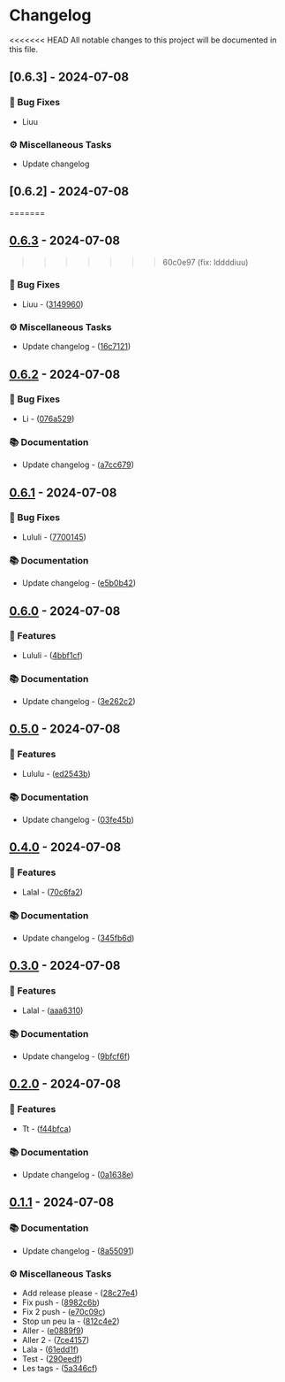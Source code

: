 # Changelog

<<<<<<< HEAD
All notable changes to this project will be documented in this file.

## [0.6.3] - 2024-07-08

### 🐛 Bug Fixes

- Liuu

### ⚙️ Miscellaneous Tasks

- Update changelog

## [0.6.2] - 2024-07-08
=======
## [0.6.3](https://github.com///compare/v0.6.2..v0.6.3) - 2024-07-08
>>>>>>> 60c0e97 (fix: lddddiuu)

### 🐛 Bug Fixes

- Liuu - ([3149960](https://github.com///commit/314996045f273f74993d1b6afd055487b6c3230e))

### ⚙️ Miscellaneous Tasks

- Update changelog - ([16c7121](https://github.com///commit/16c7121d11f9e1767f47cd445dacf2ca884895e8))

## [0.6.2](https://github.com///compare/v0.6.1..v0.6.2) - 2024-07-08

### 🐛 Bug Fixes

- Li - ([076a529](https://github.com///commit/076a529a8fafe85a5fd52e699d6da4494d17070f))

### 📚 Documentation

- Update changelog - ([a7cc679](https://github.com///commit/a7cc6791baad91c905e0ad75052c64264b62d831))

## [0.6.1](https://github.com///compare/v0.6.0..v0.6.1) - 2024-07-08

### 🐛 Bug Fixes

- Lululi - ([7700145](https://github.com///commit/77001459a735ef2bc0d8c2951d0b58b135e43061))

### 📚 Documentation

- Update changelog - ([e5b0b42](https://github.com///commit/e5b0b42cc95806294be106c6964d4775e707ef19))

## [0.6.0](https://github.com///compare/v0.5.0..v0.6.0) - 2024-07-08

### 🚀 Features

- Lululi - ([4bbf1cf](https://github.com///commit/4bbf1cf889d33e813b91c5333799f7f833b63f63))

### 📚 Documentation

- Update changelog - ([3e262c2](https://github.com///commit/3e262c243b97adbb1d70ab3d280f0f5cfe15b841))

## [0.5.0](https://github.com///compare/v0.4.0..v0.5.0) - 2024-07-08

### 🚀 Features

- Lululu - ([ed2543b](https://github.com///commit/ed2543be434de69df7c72e0613fe9fd78fbc2bf2))

### 📚 Documentation

- Update changelog - ([03fe45b](https://github.com///commit/03fe45bfae2e5ea9807e39159f162ff962a0954f))

## [0.4.0](https://github.com///compare/v0.3.0..v0.4.0) - 2024-07-08

### 🚀 Features

- Lalal - ([70c6fa2](https://github.com///commit/70c6fa25f845f3087ba80aed8bb986ccd2e5296c))

### 📚 Documentation

- Update changelog - ([345fb6d](https://github.com///commit/345fb6dd6f3eeb1a57c5dc7b24bf666d500b621d))

## [0.3.0](https://github.com///compare/v0.2.0..v0.3.0) - 2024-07-08

### 🚀 Features

- Lalal - ([aaa6310](https://github.com///commit/aaa631031b415a52da2f4a42233551429763e513))

### 📚 Documentation

- Update changelog - ([9bfcf6f](https://github.com///commit/9bfcf6f6d68ed84715c9beb19694f39fde363804))

## [0.2.0](https://github.com///compare/v0.1.1..v0.2.0) - 2024-07-08

### 🚀 Features

- Tt - ([f44bfca](https://github.com///commit/f44bfcae3d2de13e935c3da750c550703bba5545))

### 📚 Documentation

- Update changelog - ([0a1638e](https://github.com///commit/0a1638e4303bfce160d4c28b1fa66bace00aa080))

## [0.1.1](https://github.com///compare/v0.1.0..v0.1.1) - 2024-07-08

### 📚 Documentation

- Update changelog - ([8a55091](https://github.com///commit/8a550917481013762c55f13c07d135f381a4929f))

### ⚙️ Miscellaneous Tasks

- Add release please - ([28c27e4](https://github.com///commit/28c27e48276bce7b9185a778c039065c6694af48))
- Fix push - ([8982c6b](https://github.com///commit/8982c6b725f87f548edd5c3e72508c7603f39901))
- Fix 2 push - ([e70c09c](https://github.com///commit/e70c09c9d314e2d598a364de106b518c89b519f5))
- Stop un peu la - ([812c4e2](https://github.com///commit/812c4e28bf0bd1fa3afdc974c5af84c95e47c233))
- Aller - ([e0889f9](https://github.com///commit/e0889f90b0e601262aec78dc0407ded4f49fec58))
- Aller 2 - ([7ce4157](https://github.com///commit/7ce4157680fee7238576c1cb751fd2cedef5476d))
- Lala - ([61edd1f](https://github.com///commit/61edd1f4c20dcee0129b2868bf1161b204c995eb))
- Test - ([290eedf](https://github.com///commit/290eedf7a549855612956e20c50672deeade17ac))
- Les tags - ([5a346cf](https://github.com///commit/5a346cff425165edc881a9295f93d189cf8ea95d))

